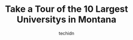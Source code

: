 ---
layout: ampstory
image: https://i0.wp.com/paketmu.com/wp-content/uploads/2023/06/missoula-college-0-in-montana-1686372029.jpeg?resize=640,853
author: techidn
featured: false
description: Explore the diverse University scene in Montana, home to an incredible selection of 10 establishments catering to every taste. Whether youre in search of iconic favorites or undiscovered tr
title: Take a Tour of the 10 Largest Universitys in Montana
cover:
   title: Take a Tour of the 10 Largest Universitys in Montana
   subtitle: RICKPATE
   background: https://paketmu.com/wp-content/uploads/2023/06/missoula-college-0-in-montana-1686372029.jpeg

pages: 
 - layout: thirds
   top: <h1>#1 University of Montana</h1>
   bottom: "<p>Working construction at the university is always a challenge. Have to pay for parking for the whole crew. Nobody working construction likes to park off site as constructi</p>"
   background: https://paketmu.com/wp-content/uploads/2023/06/missoula-college-1-in-montana-1686372034.jpeg
   backgroundblur: true
 - layout: thirds
   top: <h1>#2 Montana State University</h1>
   bottom: "<p>Went to catch a Lady Cats Bball game with my daughter, had a great time</p>"
   background: https://paketmu.com/wp-content/uploads/2023/06/missoula-college-2-in-montana-1686372034.jpeg
   cta:
      link: https://paketmu.com/take-a-tour-of-the-10-largest-universitys-in-montana/
      text: Take a Tour of the 10 Largest Universitys in Montana
 - layout: thirds
   top: <h1>#3 Montana State University Billings</h1>
   bottom: "<p>A college campus that I thought Id never see. They have a really generous acceptance rate so if you are just sitting shy of a few credits and want to finish your degree,</p>"
   background: https://paketmu.com/wp-content/uploads/2023/06/missoula-college-3-in-montana-1686372035.jpeg
   cta:
      link: https://paketmu.com/take-a-tour-of-the-10-largest-universitys-in-montana/
      text: Take a Tour of the 10 Largest Universitys in Montana
 - layout: thirds
   top: <h1>#4 Montana Technological University</h1>
   bottom: "<p>1300 W Park St, Butte, MT 59701, United States</p>"
   background: https://images.unsplash.com/photo-1531169509526-f8f1fdaa4a67?ixlib=rb-4.0.3&ixid=MnwxMjA3fDB8MHxwaG90by1wYWdlfHx8fGVufDB8fHx8&auto=format&fit=crop&w=640&h=853&q=80
   cta:
      link: https://paketmu.com/take-a-tour-of-the-10-largest-universitys-in-montana/
      text: Take a Tour of the 10 Largest Universitys in Montana
 - layout: thirds
   top: <h1>#5 Carroll College</h1>
   bottom: "<p>1601 N Benton Ave, Helena, MT 59625, United States</p>"
   background: https://images.unsplash.com/photo-1546497974-b213c9efb599?ixlib=rb-4.0.3&ixid=MnwxMjA3fDB8MHxwaG90by1wYWdlfHx8fGVufDB8fHx8&auto=format&fit=crop&w=640&h=853&q=80
   cta:
      link: https://paketmu.com/take-a-tour-of-the-10-largest-universitys-in-montana/
      text: Take a Tour of the 10 Largest Universitys in Montana
 - layout: thirds
   top: <h1>#6 Rocky Mountain College</h1>
   bottom: "<p>1511 Poly Dr, Billings, MT 59102, United States</p>"
   background: https://images.unsplash.com/photo-1524169358666-79f22534bc6e?ixlib=rb-4.0.3&ixid=MnwxMjA3fDB8MHxwaG90by1wYWdlfHx8fGVufDB8fHx8&auto=format&fit=crop&w=640&h=853&q=80
   cta:
      link: https://paketmu.com/take-a-tour-of-the-10-largest-universitys-in-montana/
      text: Take a Tour of the 10 Largest Universitys in Montana
 - layout: thirds
   top: <h1>#7 Salish Kootenai College</h1>
   bottom: "<p>58138 US-93, Pablo, MT 59855, United States</p>"
   background: https://images.unsplash.com/photo-1561679660-d00ee1e0dc8e?ixlib=rb-4.0.3&ixid=MnwxMjA3fDB8MHxwaG90by1wYWdlfHx8fGVufDB8fHx8&auto=format&fit=crop&w=640&h=853&q=80
   cta:
      link: https://paketmu.com/take-a-tour-of-the-10-largest-universitys-in-montana/
      text: Take a Tour of the 10 Largest Universitys in Montana
 - layout: thirds
   middle: Continue reading...
   background: https://images.unsplash.com/photo-1567360425618-1594206637d2?ixlib=rb-4.0.3&ixid=MnwxMjA3fDB8MHxwaG90by1wYWdlfHx8fGVufDB8fHx8&auto=format&fit=crop&w=640&h=853&q=80
   cta:
      link: https://paketmu.com/take-a-tour-of-the-10-largest-universitys-in-montana/
      text: Take a Tour of the 10 Largest Universitys in Montana
      
---